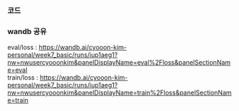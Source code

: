 ### 코드


### wandb 공유

eval/loss : https://wandb.ai/cyooon-kim-personal/week7_basic/runs/iup1aeg1?nw=nwusercyooonkim&panelDisplayName=eval%2Floss&panelSectionName=eval   
train/loss : https://wandb.ai/cyooon-kim-personal/week7_basic/runs/iup1aeg1?nw=nwusercyooonkim&panelDisplayName=train%2Floss&panelSectionName=train   